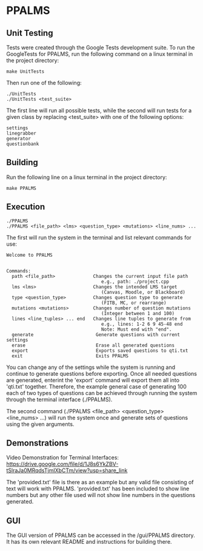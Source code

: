 # PPALMS

## Unit Testing
Tests were created through the Google Tests development suite. To run the GoogleTests for PPALMS, run the following command on a linux terminal in the project directory:
```
make UnitTests
```
Then run one of the following:
```
./UnitTests
./UnitTests <test_suite>
```
The first line will run all possible tests, while the second will run tests for a given class by replacing <test_suite> with one of the following options:
```
settings
linegrabber
generator
questionbank
```

## Building
Run the following line on a linux terminal in the project directory:
```
make PPALMS
```

## Execution
```
./PPALMS
./PPALMS <file_path> <lms> <question_type> <mutations> <line_nums> ...
```
The first will run the system in the terminal and list relevant commands for use:
```
Welcome to PPALMS


Commands:
  path <file_path>              Changes the current input file path
                                   e.g., path: ./project.cpp
  lms <lms>                     Changes the intended LMS target
                                   (Canvas, Moodle, or Blackboard)
  type <question_type>          Changes question type to generate
                                   (FITB, MC, or rearrange)
  mutations <mutations>         Changes number of question mutations
                                   (Integer between 1 and 100)
  lines <line_tuples> ... end   Changes line tuples to generate from
                                   e.g., lines: 1-2 6 9 45-48 end
                                   Note: Must end with "end".
  generate                       Generate questions with current settings
  erase                          Erase all generated questions
  export                         Exports saved questions to qti.txt
  exit                           Exits PPALMS
```
You can change any of the settings while the system is running and continue to generate questions before exporting. Once all needed questions are generated, enterint the 'export' command will export them all into 'qti.txt' together. Therefore, the example general case of generating 100 each of two types of questions can be achieved through running the system through the terminal interface (./PPALMS).

The second command (./PPALMS <file_path> <lms> <question_type> <mutations> <line_nums> ...) will run the system once and generate sets of questions using the given arguments.

## Demonstrations

Video Demonstration for Terminal Interfaces: https://drive.google.com/file/d/1J8s6YkZBV-tSlraJa0MRqdsTjmIXbCTm/view?usp=share_link

The 'provided.txt' file is there as an example but any valid file consisting of text will work with PPALMS. 'provided.txt' has been included to show line numbers but any other file used will not show line numbers in the questions generated.

## GUI

The GUI version of PPALMS can be accessed in the /gui/PPALMS directory. It has its own relevant README and instructions for building there.
